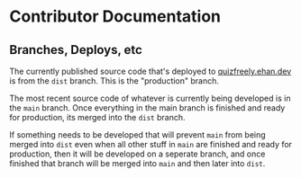 # Contributor Documentation

## Branches, Deploys, etc

The currently published source code that's deployed to [quizfreely.ehan.dev](https://quizfreely.ehan.dev) is from the `dist` branch. This is the "production" branch.

The most recent source code of whatever is currently being developed is in the `main` branch. Once everything in the main branch is finished and ready for production, its merged into the `dist` branch.

If something needs to be developed that will prevent `main` from being merged into `dist` even when all other stuff in `main` are finished and ready for production, then it will be developed on a seperate branch, and once finished that branch will be merged into `main` and then later into `dist`.
